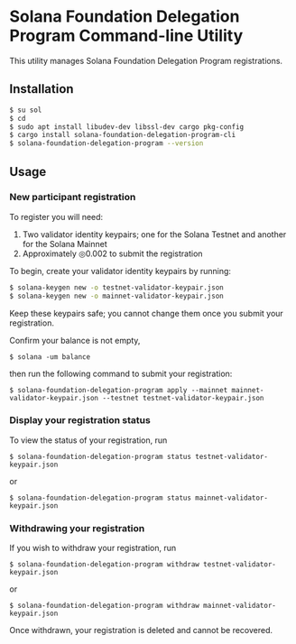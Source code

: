 # Solana Foundation Delegation Program Command-line Utility

This utility manages Solana Foundation Delegation Program registrations.

## Installation
```bash
$ su sol
$ cd
$ sudo apt install libudev-dev libssl-dev cargo pkg-config 
$ cargo install solana-foundation-delegation-program-cli
$ solana-foundation-delegation-program --version
```

## Usage

### New participant registration

To register you will need:
1. Two validator identity keypairs; one for the Solana Testnet and another for the Solana Mainnet
2. Approximately ◎0.002 to submit the registration


To begin, create your validator identity keypairs by running:
```bash
$ solana-keygen new -o testnet-validator-keypair.json
$ solana-keygen new -o mainnet-validator-keypair.json
```
Keep these keypairs safe; you cannot change them once you submit your
registration.

Confirm your balance is not empty,
```
$ solana -um balance
```
then run the following command to submit your registration:
```
$ solana-foundation-delegation-program apply --mainnet mainnet-validator-keypair.json --testnet testnet-validator-keypair.json
```

### Display your registration status
To view the status of your registration, run
```
$ solana-foundation-delegation-program status testnet-validator-keypair.json
```
or
```
$ solana-foundation-delegation-program status mainnet-validator-keypair.json
```

### Withdrawing your registration
If you wish to withdraw your registration, run
```
$ solana-foundation-delegation-program withdraw testnet-validator-keypair.json
```
or
```
$ solana-foundation-delegation-program withdraw mainnet-validator-keypair.json
```
Once withdrawn, your registration is deleted and cannot be recovered.

